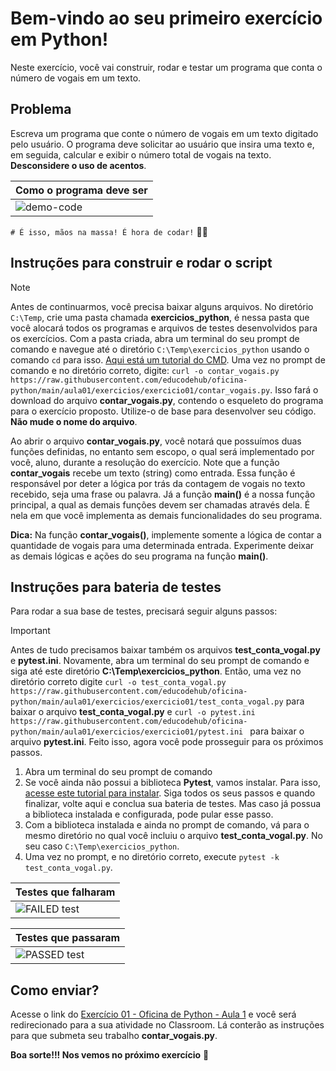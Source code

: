 # Bem-vindo ao seu primeiro exercício em Python!

Neste exercício, você vai construir, rodar e testar um programa que conta o número de vogais em um texto.

## Problema

Escreva um programa que conte o número de vogais em um texto digitado pelo usuário. O programa deve solicitar ao usuário que insira uma texto e, em seguida, calcular e exibir o número total de vogais na texto. **Desconsidere o uso de acentos**.



| **Como o programa deve ser**                                 |
| :----------------------------------------------------------- |
| ![demo-code](https://github.com/cavalcantgus/oficina-de-python/assets/142106838/654a0fc8-bd29-4b1d-859a-3923ac6c054e) |

`# É isso, mãos na massa! É hora de codar!` 👨‍💻

## Instruções para construir e rodar o script

> [!NOTE]
> Antes de continuarmos, você precisa baixar alguns arquivos. No diretório `C:\Temp`, crie uma pasta chamada **exercicios_python**, é nessa pasta que você alocará todos os programas e arquivos de testes desenvolvidos para os exercícios. Com a pasta criada, abra um terminal do seu prompt de comando e navegue até o diretório `C:\Temp\exercicios_python` usando o comando `cd` para isso. [Aqui está um tutorial do CMD](https://medium.com/@adsonrocha/como-abrir-e-navegar-entre-pastas-com-o-prompt-de-comandos-do-windows-10-68750eae8f47). Uma vez no prompt de comando e no diretório correto, digite: `curl -o contar_vogais.py https://raw.githubusercontent.com/educodehub/oficina-python/main/aula01/exercicios/exercicio01/contar_vogais.py`. Isso fará o download do arquivo **contar_vogais.py**, contendo o esqueleto do programa para o exercício proposto. Utilize-o de base para desenvolver seu código. **Não mude o nome do arquivo**.

Ao abrir o arquivo **contar_vogais.py**, você notará que possuímos duas funções definidas, no entanto sem escopo, o qual será implementado por você, aluno, durante a resolução do exercício. Note que a função **contar_vogais** recebe um texto (string) como entrada. Essa função é responsável por deter a lógica por trás da contagem de vogais no texto recebido, seja uma frase ou palavra. Já a função **main()** é a nossa função principal, a qual as demais funções devem ser chamadas através dela. É nela em que você implementa as demais funcionalidades do seu programa.

**Dica:** Na função **contar_vogais()**, implemente somente a lógica de contar a quantidade de vogais para uma determinada entrada. Experimente deixar as demais lógicas e ações do seu programa na função **main()**.

## Instruções para bateria de testes

Para rodar a sua base de testes, precisará seguir alguns passos:

> [!IMPORTANT]
> Antes de tudo precisamos baixar também os arquivos **test_conta_vogal.py** e **pytest.ini**. Novamente, abra um terminal do seu prompt de comando e siga até este diretório **C:\Temp\exercicios_python**. Então, uma vez no diretório correto digite `curl -o test_conta_vogal.py https://raw.githubusercontent.com/educodehub/oficina-python/main/aula01/exercicios/exercicio01/test_conta_vogal.py` para baixar o arquivo **test_conta_vogal.py** e `curl -o pytest.ini https://raw.githubusercontent.com/educodehub/oficina-python/main/aula01/exercicios/exercicio01/pytest.ini ` para baixar o arquivo **pytest.ini**. Feito isso, agora você pode prosseguir para os próximos passos.

1. Abra um terminal do seu prompt de comando
2. Se você ainda não possui a biblioteca **Pytest**, vamos instalar. Para isso, [acesse este tutorial para instalar](https://github.com/educodehub/oficina-python/blob/main/aula01/Instala%C3%A7%C3%A3o_pytest.md). Siga todos os seus passos e quando finalizar, volte aqui e conclua sua bateria de testes. Mas caso já possua a biblioteca instalada e configurada, pode pular esse passo.
3. Com a biblioteca instalada e ainda no prompt de comando, vá para o mesmo diretório no qual você incluiu o arquivo **test_conta_vogal.py**. No seu caso `C:\Temp\exercicios_python`.
4. Uma vez no prompt, e no diretório correto, execute `pytest -k test_conta_vogal.py`.

| **Testes que falharam**                                      |
| ------------------------------------------------------------ |
| ![FAILED test](https://github.com/cavalcantgus/oficina-de-python/assets/142106838/e4a081c3-5893-4e09-a27f-53e04148a443) |

| **Testes que passaram**                                      |
| ------------------------------------------------------------ |
| ![PASSED test](https://github.com/cavalcantgus/oficina-de-python/assets/142106838/6e67b46a-dd4e-4cc6-ae86-61bdf804d8a7) |

## Como enviar?

Acesse o link do [Exercício 01 - Oficina de Python - Aula 1](https://classroom.google.com/c/Njc1ODQ0MDM4MTU5/a/Njc2MjEyOTU1NjAw/details) e você será redirecionado para a sua atividade no Classroom. Lá conterão as instruções para que submeta seu trabalho **contar_vogais.py**. 

**Boa sorte!!! Nos vemos no próximo exercício** 👋
